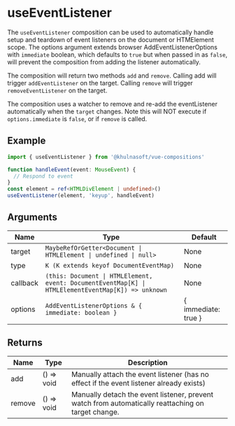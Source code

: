 # useEventListener

The `useEventListener` composition can be used to automatically handle setup and teardown of event listeners on the document or HTMElement scope. The options argument extends browser AddEventListenerOptions with `immediate` boolean, which defaults to `true` but when passed in as `false`, will prevent the composition from adding the listener automatically.

The composition will return two methods `add` and `remove`. Calling add will trigger `addEventListener` on the target. Calling `remove` will trigger `removeEventListener` on the target.

The composition uses a watcher to remove and re-add the eventListener automatically when the `target` changes. Note this will NOT execute if `options.immediate` is `false`, or if `remove` is called.

## Example

```typescript
import { useEventListener } from '@khulnasoft/vue-compositions'

function handleEvent(event: MouseEvent) {
  // Respond to event
}
const element = ref<HTMLDivElement | undefined>()
useEventListener(element, 'keyup', handleEvent)
```

## Arguments

| Name      | Type                                                      | Default   |
|-----------|-----------------------------------------------------------|-----------|
| target    | `MaybeRefOrGetter<Document \| HTMLElement \| undefined \| null>`               | None      |
| type      | `K (K extends keyof DocumentEventMap)`                    | None      |
| callback  | `(this: Document \| HTMLElement, event: DocumentEventMap[K] \| HTMLElementEventMap[K]) => unknown` | None      |
| options   | `AddEventListenerOptions & { immediate: boolean }`        | { immediate: true }      |

## Returns

| Name   | Type        | Description                                       |
|--------|-------------|---------------------------------------------------|
| add    | () => void  | Manually attach the event listener (has no effect if the event listener already exists) |
| remove | () => void  | Manually detach the event listener, prevent watch from automatically reattaching on target change.                |
